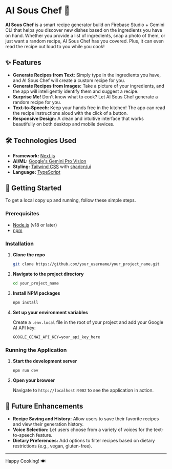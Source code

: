 # AI Sous Chef 🍳

**AI Sous Chef** is a smart recipe generator build on Firebase Studio + Gemini CLI that helps you discover new dishes based on the ingredients you have on hand. Whether you provide a list of ingredients, snap a photo of them, or just want a random recipe, AI Sous Chef has you covered. Plus, it can even read the recipe out loud to you while you cook!


## ✨ Features

- **Generate Recipes from Text:** Simply type in the ingredients you have, and AI Sous Chef will create a custom recipe for you.
- **Generate Recipes from Images:** Take a picture of your ingredients, and the app will intelligently identify them and suggest a recipe.
- **Surprise Me!** Don't know what to cook? Let AI Sous Chef generate a random recipe for you.
- **Text-to-Speech:** Keep your hands free in the kitchen! The app can read the recipe instructions aloud with the click of a button.
- **Responsive Design:** A clean and intuitive interface that works beautifully on both desktop and mobile devices.

## 🛠️ Technologies Used

- **Framework:** [Next.js](https://nextjs.org/)
- **AI/ML:** [Google's Gemini Pro Vision](https://ai.google.dev/)
- **Styling:** [Tailwind CSS](https://tailwindcss.com/) with [shadcn/ui](https://ui.shadcn.com/)
- **Language:** [TypeScript](https://www.typescriptlang.org/)

## 🚀 Getting Started

To get a local copy up and running, follow these simple steps.

### Prerequisites

- [Node.js](https://nodejs.org/) (v18 or later)
- [npm](https://www.npmjs.com/)

### Installation

1.  **Clone the repo**
    ```sh
    git clone https://github.com/your_username/your_project_name.git
    ```
2.  **Navigate to the project directory**
    ```sh
    cd your_project_name
    ```
3.  **Install NPM packages**
    ```sh
    npm install
    ```
4.  **Set up your environment variables**

    Create a `.env.local` file in the root of your project and add your Google AI API key:
    ```
    GOOGLE_GENAI_API_KEY=your_api_key_here
    ```

### Running the Application

1.  **Start the development server**
    ```sh
    npm run dev
    ```
2.  **Open your browser**

    Navigate to `http://localhost:9002` to see the application in action.

## 🔮 Future Enhancements

- **Recipe Saving and History:** Allow users to save their favorite recipes and view their generation history.
- **Voice Selection:** Let users choose from a variety of voices for the text-to-speech feature.
- **Dietary Preferences:** Add options to filter recipes based on dietary restrictions (e.g., vegan, gluten-free).

---

Happy Cooking! 🍽️
